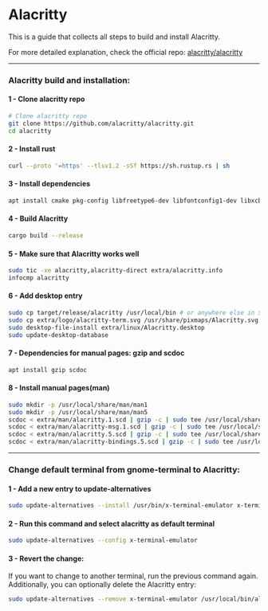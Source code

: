 # Alacritty

This is a guide that collects all steps to build and install Alacritty.

For more detailed explanation, check the official repo: [alacritty/alacritty](https://github.com/alacritty/alacritty/blob/master/INSTALL.md)

---

### Alacritty build and installation:

#### 1 - Clone alacritty repo
```bash
# Clone alacritty repo
git clone https://github.com/alacritty/alacritty.git
cd alacritty
```

#### 2 - Install rust
```bash
curl --proto '=https' --tlsv1.2 -sSf https://sh.rustup.rs | sh
```

#### 3 - Install dependencies
```bash
apt install cmake pkg-config libfreetype6-dev libfontconfig1-dev libxcb-xfixes0-dev libxkbcommon-dev python3
```

#### 4 - Build Alacritty
```bash
cargo build --release
```

#### 5 - Make sure that Alacritty works well
```bash
sudo tic -xe alacritty,alacritty-direct extra/alacritty.info
infocmp alacritty
```

#### 6 - Add desktop entry
```bash
sudo cp target/release/alacritty /usr/local/bin # or anywhere else in $PATH
sudo cp extra/logo/alacritty-term.svg /usr/share/pixmaps/Alacritty.svg
sudo desktop-file-install extra/linux/Alacritty.desktop
sudo update-desktop-database
```


#### 7 - Dependencies for manual pages: gzip and scdoc
```bash
apt install gzip scdoc
```

#### 8 - Install manual pages(man)
```bash
sudo mkdir -p /usr/local/share/man/man1
sudo mkdir -p /usr/local/share/man/man5
scdoc < extra/man/alacritty.1.scd | gzip -c | sudo tee /usr/local/share/man/man1/alacritty.1.gz > /dev/null
scdoc < extra/man/alacritty-msg.1.scd | gzip -c | sudo tee /usr/local/share/man/man1/alacritty-msg.1.gz > /dev/null
scdoc < extra/man/alacritty.5.scd | gzip -c | sudo tee /usr/local/share/man/man5/alacritty.5.gz > /dev/null
scdoc < extra/man/alacritty-bindings.5.scd | gzip -c | sudo tee /usr/local/share/man/man5/alacritty-bindings.5.gz > /dev/null
```

---

### Change default terminal from gnome-terminal to Alacritty:

#### 1 - Add a new entry to update-alternatives
```bash
sudo update-alternatives --install /usr/bin/x-terminal-emulator x-terminal-emulator /usr/local/bin/alacritty 1
```

#### 2 - Run this command and select alacritty as default terminal
```bash
sudo update-alternatives --config x-terminal-emulator
```

#### 3 - Revert the change:
If you want to change to another terminal, run the previous command again.
Additionally, you can optionally delete the Alacritty entry:
```bash
sudo update-alternatives --remove x-terminal-emulator /usr/local/bin/alacritty
```

